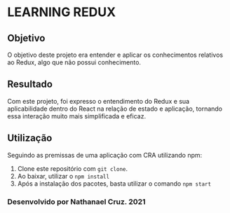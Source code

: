# LEARNING REDUX

## Objetivo
O objetivo deste projeto era entender e aplicar os conhecimentos relativos ao Redux, algo que não possui conhecimento. 

## Resultado
Com este projeto, foi expresso o entendimento do Redux e sua aplicabilidade dentro do React na relação de estado e aplicação, tornando essa interação muito mais simplificada e eficaz.

## Utilização
Seguindo as premissas de uma aplicação com CRA utilizando npm:

  1. Clone este repositório com `git clone`.
  1. Ao baixar, utilizar o `npm install`
  1. Após a instalação dos pacotes, basta utilizar o comando `npm start`

### Desenvolvido por Nathanael Cruz. 2021